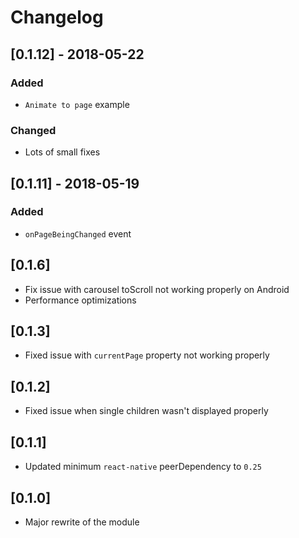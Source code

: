 # Changelog

## [0.1.12] - 2018-05-22
### Added
- `Animate to page` example

### Changed
- Lots of small fixes

## [0.1.11] - 2018-05-19
### Added
- `onPageBeingChanged` event

## [0.1.6]
- Fix issue with carousel toScroll not working properly on Android
- Performance optimizations

## [0.1.3]
- Fixed issue with `currentPage` property not working properly

## [0.1.2]
- Fixed issue when single children wasn't displayed properly

## [0.1.1]
- Updated minimum `react-native` peerDependency to `0.25`

## [0.1.0]
- Major rewrite of the module
